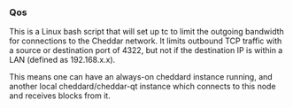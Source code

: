 ### Qos ###

This is a Linux bash script that will set up tc to limit the outgoing bandwidth for connections to the Cheddar network. It limits outbound TCP traffic with a source or destination port of 4322, but not if the destination IP is within a LAN (defined as 192.168.x.x).

This means one can have an always-on cheddard instance running, and another local cheddard/cheddar-qt instance which connects to this node and receives blocks from it.
